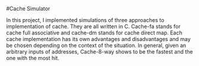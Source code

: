 #Cache Simulator

In this project, I implemented simulations of three approaches to implementation of cache. They are all written in C. 
Cache-fa stands for cache full associative and cache-dm stands for cache direct map. Each cache implementation has its own advantages and disadvantages and may be chosen depending on the context of the situation. In general, given an arbitrary inputs of addresses, Cache-8-way shows to be the fastest and the one with the most hit.
